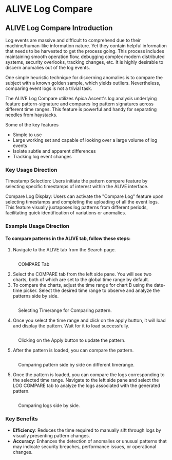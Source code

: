# ALIVE Log Compare

## ALIVE Log Compare Introduction

Log events are massive and difficult to comprehend due to their machine/human-like information nature. Yet they contain helpful information that needs to be harvested to get the process going. This process includes maintaining smooth operation flow, debugging complex modern distributed systems, security overlooks, tracking changes, etc. It is highly desirable to discern anomalies out of the log events.

One simple heuristic technique for discerning anomalies is to compare the subject with a known golden sample, which yields outliers. Nevertheless, comparing event logs is not a trivial task. &#x20;

The ALIVE Log Compare utilizes Apica Ascent's log analysis underlying feature pattern-signature and compares log pattern signatures across different time ranges. This feature is powerful and handy for separating needles from haystacks. &#x20;

Some of the key features

* Simple to use
* Large working set and capable of looking over a large volume of log events
* Isolate subtle and apparent differences
* Tracking log event changes

### Key Usage Direction

Timestamp Selection: Users initiate the pattern compare feature by selecting specific timestamps of interest within the ALIVE interface.

Compare Log Display: Users can activate the "Compare Log" feature upon selecting timestamps and completing the uploading of all the event logs. This feature visually juxtaposes log patterns from different periods, facilitating quick identification of variations or anomalies.

### Example Usage Direction

#### To compare patterns in the ALIVE tab, follow these steps:

1. Navigate to the ALIVE tab from the Search page.

<figure><img src="../../.gitbook/assets/Screenshot from 2024-07-02 00-08-10.png" alt=""><figcaption><p>COMPARE Tab</p></figcaption></figure>

2. Select the COMPARE tab from the left side pane. You will see two charts, both of which are set to the global time range by default.
3. To compare the charts, adjust the time range for chart B using the date-time picker. Select the desired time range to observe and analyze the patterns side by side.

<figure><img src="../../.gitbook/assets/Screenshot from 2024-07-02 00-10-11.png" alt=""><figcaption><p>Selecting Timerange for Comparing pattern.</p></figcaption></figure>

4. Once you select the time range and click on the apply button, it will load and display the pattern. Wait for it to load successfully.

<figure><img src="../../.gitbook/assets/Screenshot from 2024-07-02 00-10-22.png" alt=""><figcaption><p>Clicking on the Apply button to update the pattern.</p></figcaption></figure>

5. After the pattern is loaded, you can compare the pattern.

<figure><img src="../../.gitbook/assets/Screenshot from 2024-07-02 00-16-00.png" alt=""><figcaption><p>Comparing pattern side by side on different timerange.</p></figcaption></figure>

5. Once the pattern is loaded, you can compare the logs corresponding to the selected time range. Navigate to the left side pane and select the LOG COMPARE tab to analyze the logs associated with the generated pattern.

<figure><img src="../../.gitbook/assets/Screenshot from 2024-07-02 00-17-20.png" alt=""><figcaption><p>Comparing logs side by side.</p></figcaption></figure>

### Key Benefits

* **Efficiency**: Reduces the time required to manually sift through logs by visually presenting pattern changes.
* **Accuracy**: Enhances the detection of anomalies or unusual patterns that may indicate security breaches, performance issues, or operational changes.
